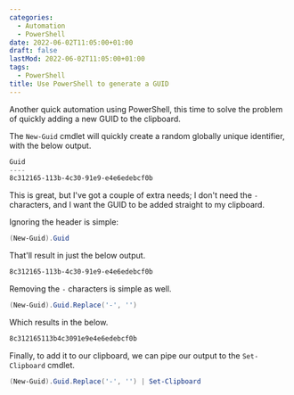 ```yaml
---
categories:
  - Automation
  - PowerShell
date: 2022-06-02T11:05:00+01:00
draft: false
lastMod: 2022-06-02T11:05:00+01:00
tags:
  - PowerShell
title: Use PowerShell to generate a GUID
---
```


Another quick automation using PowerShell, this time to solve the problem of
quickly adding a new GUID to the clipboard.

The `New-Guid` cmdlet will quickly create a random globally unique identifier,
with the below output.

```powershell
Guid
----
8c312165-113b-4c30-91e9-e4e6edebcf0b
```

This is great, but I've got a couple of extra needs; I don't need the `-`
characters, and I want the GUID to be added straight to my clipboard.

Ignoring the header is simple:

```powershell
(New-Guid).Guid
```

That'll result in just the below output.

```powershell
8c312165-113b-4c30-91e9-e4e6edebcf0b
```

Removing the `-` characters is simple as well.

```powershell
(New-Guid).Guid.Replace('-', '')
```

Which results in the below.

```powershell
8c312165113b4c3091e9e4e6edebcf0b
```

Finally, to add it to our clipboard, we can pipe our output to the
`Set-Clipboard` cmdlet.

```powershell
(New-Guid).Guid.Replace('-', '') | Set-Clipboard
```
